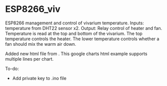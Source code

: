 # ESP8266_viv
ESP8266 management and control of vivarium temperature. Inputs: temperature from DHT22 sensor x2. Output: Relay control of heater and fan.
Temperature is read at the top and bottom of the vivarium. The top temperature controls the heater. The lower temperature controls whether a fan should mix the warm air down.

Added new html file from <script src="https://gist.github.com/jpolton/611681f366708f26a97cca3895066dcf.js"></script>.
This google charts html example supports multiple lines per chart.

To-do:
* Add private key to .ino file


